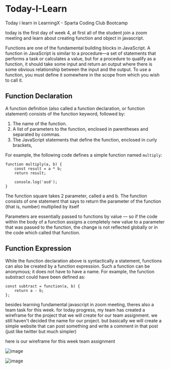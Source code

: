 # Today-I-Learn

Today i learn in LearningX - Sparta Coding Club Bootcamp

today is the first day of week 4, at first all of the student join a zoom meeting and learn about creating function and object in javascript.

Functions are one of the fundamental building blocks in JavaScript. A function in JavaScript is similar to a procedure—a set of statements that performs a task or calculates a value, but for a procedure to qualify as a function, it should take some input and return an output where there is some obvious relationship between the input and the output. To use a function, you must define it somewhere in the scope from which you wish to call it.

## Function Declaration
A function definition (also called a function declaration, or function statement) consists of the function keyword, followed by:
1. The name of the function.
2. A list of parameters to the function, enclosed in parentheses and separated by commas.
3. The JavaScript statements that define the function, enclosed in curly brackets,

For example, the following code defines a simple function named `multiply`:
```
function multiply(a, b) {
    const result = a * b;
    return result;

    console.log('asd');
}
```

The function square takes 2 parameter, called a and b. The function consists of one statement that says to return the parameter of the function (that is, number) multiplied by itself

Parameters are essentially passed to functions by value — so if the code within the body of a function assigns a completely new value to a parameter that was passed to the function, the change is not reflected globally or in the code which called that function.

## Function Expression
While the function declaration above is syntactically a statement, functions can also be created by a function expression.
Such a function can be anonymous; it does not have to have a name. For example, the function substract could have been defined as:
```
const subtract = function(a, b) {
    return a - b;
};
```

besides learning fundamental javascript in zoom meeting, theres also a team task for this week. for today progress, my team has created a wireframe for the project that we will create for our team assignment. we still haven't decided the name for our project. but basically we will create a simple website that can post something and write a comment in that post (just like twitter but much simpler)

here is our wireframe for this week team assignment

![image](https://user-images.githubusercontent.com/53510222/200036178-9d585ee6-2b36-45ff-a839-76caf18bad80.png)

![image](https://user-images.githubusercontent.com/53510222/200036241-da32fcb6-aba9-4c73-863e-109c6f510b0e.png)
